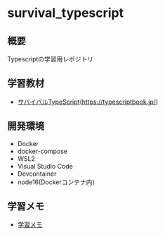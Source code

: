 # survival_typescript

## 概要

Typescriptの学習用レポジトリ

## 学習教材

- [サバイバルTypeScript](https://typescriptbook.jp/)(https://typescriptbook.jp/)

## 開発環境

- Docker
- docker-compose
- WSL2
- Visual Studio Code
- Devcontainer
- node16(Dockerコンテナ内)

## 学習メモ

- [学習メモ](https://github.com/GenkiKishikawa/survival_typescript/issues/1)